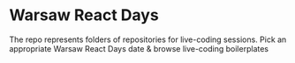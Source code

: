 # Warsaw React Days

The repo represents folders of repositories for live-coding sessions. Pick an appropriate Warsaw React Days date & browse live-coding boilerplates